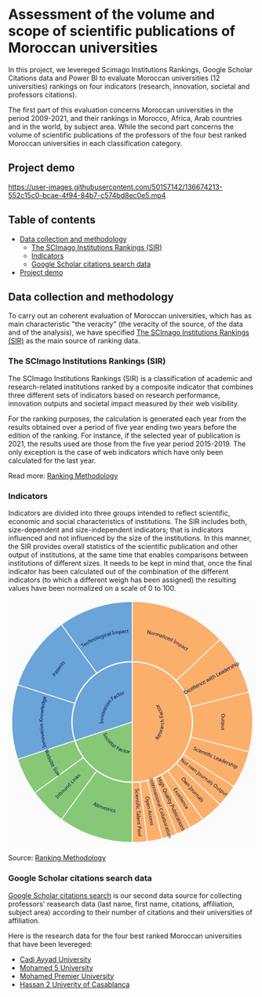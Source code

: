 # Assessment of the volume and scope of scientific publications of Moroccan universities
In this project, we levereged Scimago Institutions Rankings, Google Scholar Citations data and Power BI to evaluate Moroccan universities (12 universities) rankings on four indicators (research, innovation, societal and professors citations).

The first part of this evaluation concerns Moroccan universities in the period 2009-2021, and their rankings in Morocco, Africa, Arab countries and in the world, by subject area. While the second part concerns the volume of scientific publications of the professors of the four best ranked Moroccan universities in each classification category.

## Project demo

https://user-images.githubusercontent.com/50157142/136674213-552c15c0-bcae-4f94-84b7-c574bd8ec0e5.mp4

## Table of contents
* [Data collection and methodology](#data-collection-and-methodology)
  * [The SCImago Institutions Rankings (SIR)](#the-scimago-institutions-rankings-sir)  
  * [Indicators](#indicators)
  * [Google Scholar citations search data](#google-scholar-citations-search-data)
* [Project demo](#project-demo) 

## Data collection and methodology
To carry out an coherent evaluation of Moroccan universities, which has as main characteristic "the veracity" (the veracity of the source, of the data and of the analysis), we have specified [The SCImago Institutions Rankings (SIR)](https://www.scimagoir.com/) as the main source of ranking data.

### The SCImago Institutions Rankings (SIR) 
The SCImago Institutions Rankings (SIR) is a classification of academic and research-related institutions ranked by a composite indicator that combines three different sets of indicators based on research performance, innovation outputs and societal impact measured by their web visibility.

For the ranking purposes, the calculation is generated each year from the results obtained over a period of five year ending two years before the edition of the ranking. For instance, if the selected year of publication is 2021, the results used are those from the five year period 2015-2019. The only exception is the case of web indicators which have only been calculated for the last year.

Read more: [Ranking Methodology](https://www.scimagoir.com/methodology.php)

### Indicators 
Indicators are divided into three groups intended to reflect scientific, economic and social characteristics of institutions. The SIR includes both, size-dependent and size-independent indicators; that is indicators influenced and not influenced by the size of the institutions. In this manner, the SIR provides overall statistics of the scientific publication and other output of institutions, at the same time that enables comparisons between institutions of different sizes. It needs to be kept in mind that, once the final indicator has been calculated out of the combination of the different indicators (to which a different weigh has been assigned) the resulting values have been normalized on a scale of 0 to 100. 

<p align="center">
<img src="images/indicators.PNG" style="margin: 0 auto">
</p>

Source: [Ranking Methodology](https://www.scimagoir.com/methodology.php)

### Google Scholar citations search data
[Google Scholar citations search](https://scholar.google.com/citations?view_op=search_authors) is our second data source for collecting professors' reasearch data (last name, first name, citations, affiliation, subject area) according to their number of citations and their universities of affiliation.

Here is the research data for the four best ranked Moroccan universities that have been levereged:
* [Cadi Ayyad University](https://scholar.google.com/citations?view_op=view_org&org=10696271937461036765&hl=en&oi=io)
* [Mohamed 5 University](https://scholar.google.com/citations?view_op=search_authors&hl=en&mauthors=um5&before_author=t8bD_6cQAAAJ&astart=0) 
* [Mohamed Premier University](https://scholar.google.com/citations?view_op=search_authors&hl=en&mauthors=universite+mohamed+premier&before_author=5Nvm_xcGAAAJ&astart=0) 
* [Hassan 2 Univerity of Casablanca](https://scholar.google.com/citations?view_op=search_authors&hl=en&mauthors=universite+hassan+2&before_author=wvup_6EIAAAJ&astart=0) 




